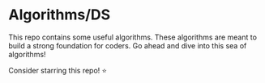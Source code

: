 # Algorithms/DS
This repo contains some useful algorithms. These algorithms are meant to build a strong foundation for coders.
Go ahead and dive into this sea of algorithms!

Consider starring this repo! :star:
